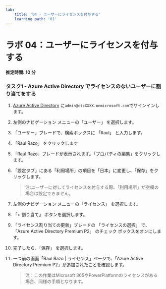 ```yaml
---
lab:
    title: '04 - ユーザーにライセンスを付与する'
    learning path: '01'
---
```


# ラボ 04：ユーザーにライセンスを付与する

#### 推定時間: 10 分

### タスク1 - Azure Active Directory でライセンスのないユーザーに割り当てをする

1. [Azure Active Directory]( https://portal.azure.com/#blade/Microsoft_AAD_IAM/ActiveDirectoryMenuBlade/Overview) に`admin@ctcXXXX.onmicrosoft.com`でサインインします。

2. 左側のナビゲーション メニューの「ユーザー」 を選択します。

3. 「ユーザー」ブレードで、検索ボックスに 「Raul」 と入力します。

4. 「Raul Razo」 をクリックします

5. 「Raul Razo」ブレードが表示されます。「プロパティの編集」をクリックします。

6. 「設定タブ」にある「利用場所」の項目を「日本」に変更し、「保存」をクリックします。

    > 注:ユーザーに対してライセンスを付与する際、「利用場所」が空欄の場合は設定できません。

7. 左側のナビゲーション メニューの「ライセンス」 を選択します。

8. 「+ 割り当て」 ボタンを選択します。 

9. 「ライセンス割り当ての更新」ブレードの 「ライセンスの選択」 で、「Azure Active Directory Premium P2」 のチェック ボックスをオンにします。

10. 完了したら、「保存」 を選択します。

11. 一つ前の画面「Raul Razo | ライセンス」ページで、「Azure Active Directory Premium P2」が追加されたことを確認します。

     > 注：この作業はMicrosoft 365やPowerPlatformのライセンスがある場合、同様の手順となります。
